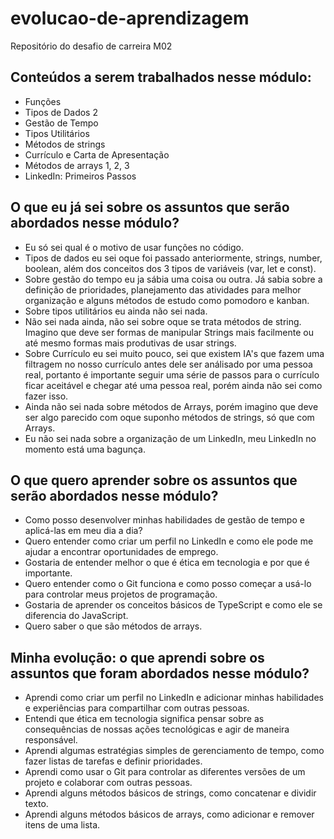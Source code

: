 # evolucao-de-aprendizagem
Repositório do desafio de carreira M02
## Conteúdos a serem trabalhados nesse módulo:

- Funções
- Tipos de Dados 2
- Gestão de Tempo
- Tipos Utilitários
- Métodos de strings
- Currículo e Carta de Apresentação
- Métodos de arrays 1, 2, 3
- LinkedIn: Primeiros Passos

## O que eu já sei sobre os assuntos que serão abordados nesse módulo?

- Eu só sei qual é  o motivo de usar funções no código.
- Tipos de dados eu sei oque foi passado anteriormente, strings, number, boolean, além dos conceitos dos 3 tipos de variáveis (var, let e const).
- Sobre gestão do tempo eu ja sábia uma coisa ou outra. Já sabia sobre a definição de prioridades, planejamento das atividades para melhor organização e alguns métodos de estudo como pomodoro e kanban.
- Sobre tipos utilitários eu ainda não sei nada.
- Não sei nada ainda, não sei sobre oque se trata métodos de string. Imagino que deve ser formas de manipular Strings mais facilmente ou até mesmo formas mais produtivas de usar strings.
- Sobre Currículo eu sei muito pouco, sei que existem IA's que fazem uma filtragem no nosso currículo antes dele ser análisado por uma pessoa real, portanto é importante seguir uma série de passos para o currículo ficar aceitável e chegar até uma pessoa real, porém ainda não sei como fazer isso.
- Ainda não sei nada sobre métodos de Arrays, porém imagino que deve ser algo parecido com oque suponho métodos de strings, só que com Arrays.
- Eu não sei nada sobre a organização de um LinkedIn, meu LinkedIn no momento está uma bagunça.

## O que quero aprender sobre os assuntos que serão abordados nesse módulo?

- Como posso desenvolver minhas habilidades de gestão de tempo e aplicá-las em meu dia a dia?
- Quero entender como criar um perfil no LinkedIn e como ele pode me ajudar a encontrar oportunidades de emprego.
- Gostaria de entender melhor o que é ética em tecnologia e por que é importante.
- Quero entender como o Git funciona e como posso começar a usá-lo para controlar meus projetos de programação.
- Gostaria de aprender os conceitos básicos de TypeScript e como ele se diferencia do JavaScript.
- Quero saber o que são métodos de arrays.

## Minha evolução: o que aprendi sobre os assuntos que foram abordados nesse módulo?

- Aprendi como criar um perfil no LinkedIn e adicionar minhas habilidades e experiências para compartilhar com outras pessoas.
- Entendi que ética em tecnologia significa pensar sobre as consequências de nossas ações tecnológicas e agir de maneira responsável.
- Aprendi algumas estratégias simples de gerenciamento de tempo, como fazer listas de tarefas e definir prioridades.
- Aprendi como usar o Git para controlar as diferentes versões de um projeto e colaborar com outras pessoas.
- Aprendi alguns métodos básicos de strings, como concatenar e dividir texto.
- Aprendi alguns métodos básicos de arrays, como adicionar e remover itens de uma lista.
